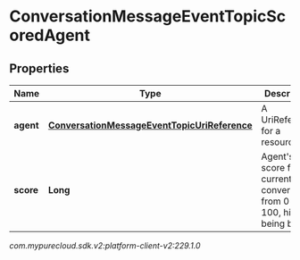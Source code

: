 # ConversationMessageEventTopicScoredAgent


## Properties

| Name | Type | Description | Notes |
| ------------ | ------------- | ------------- | ------------- |
| **agent** | [**ConversationMessageEventTopicUriReference**](ConversationMessageEventTopicUriReference) | A UriReference for a resource |  [optional] |
| **score** | **Long** | Agent's score for the current conversation, from 0 - 100, higher being better |  [optional] |




_com.mypurecloud.sdk.v2:platform-client-v2:229.1.0_

